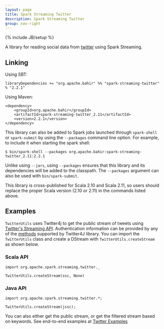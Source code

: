 ```yaml
---
layout: page
title: Spark Streaming Twitter
description: Spark Streaming Twitter
group: nav-right
---
```

<!--
{% comment %}
Licensed to the Apache Software Foundation (ASF) under one or more
contributor license agreements.  See the NOTICE file distributed with
this work for additional information regarding copyright ownership.
The ASF licenses this file to you under the Apache License, Version 2.0
(the "License"); you may not use this file except in compliance with
the License.  You may obtain a copy of the License at

http://www.apache.org/licenses/LICENSE-2.0

Unless required by applicable law or agreed to in writing, software
distributed under the License is distributed on an "AS IS" BASIS,
WITHOUT WARRANTIES OR CONDITIONS OF ANY KIND, either express or implied.
See the License for the specific language governing permissions and
limitations under the License.
{% endcomment %}
-->

{% include JB/setup %}

A library for reading social data from [twitter](http://twitter.com/) using Spark Streaming. 

## Linking

Using SBT:

    libraryDependencies += "org.apache.bahir" %% "spark-streaming-twitter" % "2.2.1"

Using Maven:

    <dependency>
        <groupId>org.apache.bahir</groupId>
        <artifactId>spark-streaming-twitter_2.11</artifactId>
        <version>2.2.1</version>
    </dependency>

This library can also be added to Spark jobs launched through `spark-shell` or `spark-submit` by using the `--packages` command line option.
For example, to include it when starting the spark shell:

    $ bin/spark-shell --packages org.apache.bahir:spark-streaming-twitter_2.11:2.2.1

Unlike using `--jars`, using `--packages` ensures that this library and its dependencies will be added to the classpath.
The `--packages` argument can also be used with `bin/spark-submit`.

This library is cross-published for Scala 2.10 and Scala 2.11, so users should replace the proper Scala version (2.10 or 2.11) in the commands listed above.


## Examples

`TwitterUtils` uses Twitter4j to get the public stream of tweets using [Twitter's Streaming API](https://dev.twitter.com/docs/streaming-apis). Authentication information
can be provided by any of the [methods](http://twitter4j.org/en/configuration.html) supported by Twitter4J library. You can import the `TwitterUtils` class and create a DStream with `TwitterUtils.createStream` as shown below.

### Scala API

    import org.apache.spark.streaming.twitter._

    TwitterUtils.createStream(ssc, None)

### Java API

    import org.apache.spark.streaming.twitter.*;

    TwitterUtils.createStream(jssc);


You can also either get the public stream, or get the filtered stream based on keywords. 
See end-to-end examples at [Twitter Examples](https://github.com/apache/bahir/tree/master/streaming-twitter/examples)